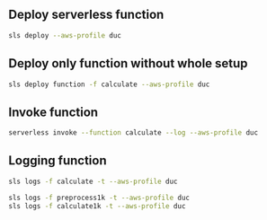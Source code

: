
## Deploy serverless function
```bash
sls deploy --aws-profile duc
```

## Deploy only function without whole setup
```bash
sls deploy function -f calculate --aws-profile duc
```

## Invoke function
```bash
serverless invoke --function calculate --log --aws-profile duc
```

## Logging function
```bash
sls logs -f calculate -t --aws-profile duc

sls logs -f preprocess1k -t --aws-profile duc
sls logs -f calculate1k -t --aws-profile duc
```
